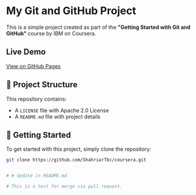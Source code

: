 # My Git and GitHub Project

This is a simple project created as part of the **"Getting Started with Git and GitHub"** course by IBM on Coursera.

## Live Demo
[View on GitHub Pages](https://shahriartbc.github.io/coursesera/)

## 📁 Project Structure

This repository contains:
- A `LICENSE` file with Apache 2.0 License
- A `README.md` file with project details

## 🚀 Getting Started

To get started with this project, simply clone the repository:

```bash
git clone https://github.com/ShahriarTbc/coursera.git


# # Update in README.md

# This is a test for merge via pull request.
